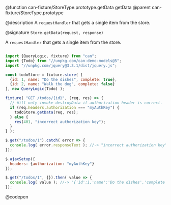 @function can-fixture/StoreType.prototype.getData getData
@parent can-fixture/StoreType.prototype

@description A `requestHandler` that gets a single item from the store.

@signature `Store.getData(request, response)`

  A `requestHandler` that gets a single item from the store.

  ```js

  import {QueryLogic, fixture} from "can";
  import {Todo} from "//unpkg.com/can-demo-models@5";
  import "//unpkg.com/jquery@3.3.1/dist/jquery.js";

  const todoStore = fixture.store( [
    {id: 1, name: "Do the dishes", complete: true},
    {id: 2, name: "Walk the dog", complete: false}
  ], new QueryLogic(Todo) );

  fixture( "GET /todos/{id}", (req, res) => {
    // Will only invoke destroyData if authorization header is correct.
    if (req.headers.authorization === "myAuthKey") {
      todoStore.getData(req, res);
    } else {
      res(401, "incorrect authorization key");
    }
  } );

  $.get("/todos/1").catch( error => {
    console.log( error.responseText ); //-> "incorrect authorization key"
  });

  $.ajaxSetup({
    headers: {authorization: "myAuthKey"}
  });

  $.get("/todos/1", {}).then( value => {
    console.log( value ); //-> "{'id':1,'name':'Do the dishes','complete':true}"
  });

  ```
  @codepen
